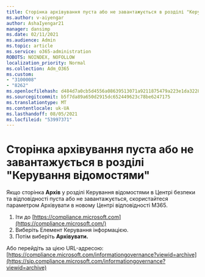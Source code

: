 ```yaml
---
title: Сторінка архівування пуста або не завантажується в розділі "Керування відомостями"
ms.author: v-aiyengar
author: AshaIyengar21
manager: dansimp
ms.date: 02/11/2021
ms.audience: Admin
ms.topic: article
ms.service: o365-administration
ROBOTS: NOINDEX, NOFOLLOW
localization_priority: Normal
ms.collection: Adm_O365
ms.custom:
- "3100008"
- "8262"
ms.openlocfilehash: d484d7a0cb5d4556a08639513071a9211875479a223e1da3228c7074fadcf4c8
ms.sourcegitcommit: b5f7da89a650d2915dc652449623c78be6247175
ms.translationtype: MT
ms.contentlocale: uk-UA
ms.lasthandoff: 08/05/2021
ms.locfileid: "53997371"
---
```

# <a name="archive-page-blank-or-not-loading-under-information-governance"></a>Сторінка архівування пуста або не завантажується в розділі "Керування відомостями"

Якщо сторінка **Архів** у розділі Керування відомостями в Центрі безпеки та  відповідності пуста або не завантажується, скористайтеся параметром Архівувати в новому Центрі відповідності M365.

1. Іти до [https://compliance.microsoft.com](https://compliance.microsoft.com/)
1. Виберіть Елемент Керування інформацією.
1. Потім виберіть **Архівувати.**

Або перейдіть за цією URL-адресою: [https://compliance.microsoft.com/informationgovernance?viewid=archive](https://sip.compliance.microsoft.com/informationgovernance?viewid=archive)